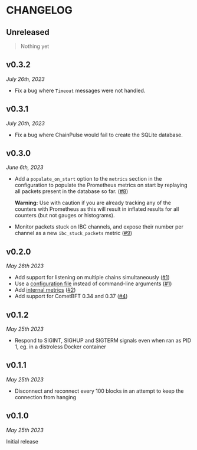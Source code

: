 # CHANGELOG

## Unreleased

> Nothing yet

## v0.3.2

*July 26th, 2023*

- Fix a bug where `Timeout` messages were not handled.

## v0.3.1

*July 20th, 2023*

- Fix a bug where ChainPulse would fail to create the SQLite database.

## v0.3.0

*June 6th, 2023*

- Add a `populate_on_start` option to the `metrics` section in the configuration to
  populate the Prometheus metrics on start by replaying all packets present in the database so far.
  ([#8](https://github.com/informalsystems/chainpulse/pull/8))

  **Warning:** Use with caution if you are already tracking any of the counters with Prometheus as this
  will result in inflated results for all counters (but not gauges or histograms).
- Monitor packets stuck on IBC channels, and expose their number per channel as a new `ibc_stuck_packets` metric
  ([#9](https://github.com/informalsystems/chainpulse/pull/9))

## v0.2.0

*May 26th 2023*

- Add support for listening on multiple chains simultaneously
  ([#1](https://github.com/informalsystems/chainpulse/pull/1))
- Use a [configuration file](./README.md#configuration) instead of command-line arguments
  ([#1](https://github.com/informalsystems/chainpulse/pull/1))
- Add [internal metrics](./README.md/#internal-metrics)
  ([#2](https://github.com/informalsystems/chainpulse/pull/2))
- Add support for CometBFT 0.34 and 0.37
  ([#4](https://github.com/informalsystems/chainpulse/pull/4))

## v0.1.2

*May 25th 2023*

- Respond to SIGINT, SIGHUP and SIGTERM signals even when ran as PID 1, eg. in a distroless Docker container

## v0.1.1

*May 25th 2023*

- Disconnect and reconnect every 100 blocks in an attempt to keep the connection from hanging

## v0.1.0

*May 25th 2023*

Initial release
